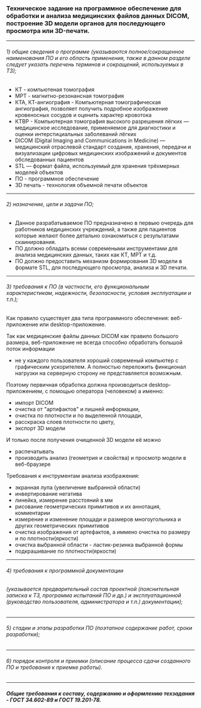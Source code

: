 ### Техническое задание на программное обеспечение для обработки и анализа медицинских файлов данных DICOM, построение 3D модели органов для последующего просмотра или 3D-печати.

---

###### 1) общие сведения о программе (указываются полное/сокращенное наименования ПО и его область применения, также в данном разделе следует указать перечень терминов и сокращений, используемых в ТЗ);

 - КТ - компьютеная томография
 - МРТ - магнитно-резонансная томография
 - КТА, КТ-ангиография - Компьютерная томографическая ангиография, позволяет получить подробное изображение кровеносных сосудов и оценить характер кровотока
 - КТВР - Компьютерная томография высокого разрешения лёгких — медицинское исследование, применяемое для диагностики и оценки интерстициальных заболеваний лёгких
- DICOM (Digital Imaging and Communications in Medicine) — медицинский отраслевой стандарт создания, хранения, передачи и визуализации цифровых медицинских изображений и документов обследованных пациентов
 - STL — формат файла, используемый для хранения трёхмерных моделей объектов
 - ПО - программное обеспечение
 - 3D печать - технология объемной печати объектов

---

###### 2) назначение, цели и задачи ПО;

 - Данное разрабатываемое ПО предназначено в первыю очередь для работников медицинских учреждений, а также для пациентов которые желают более детально ознакомиться с результатами скаинирования.
 - ПО должно обладать всеми современыми инструментами для анализа медицинских данных, таких как КТ, МРТ и т.д.
 - ПО должно предоставить механизм формирования 3D модели в формате STL, для последующего просмотра, анализа и 3D печати.

---

###### 3) требования к ПО (в частности, его функциональным характеристикам, надежности, безопасности, условия эксплуатации и т.п.);

Как правило существует два типа программного обеспечения: веб-приложение или desktop-приложение.

Так как медицинские файлы данных DICOM как правило большого размера,
веб-приложение не всегда способно обработать большой поток информации
- не у каждого пользователя хороший современый компьютер с графическим ускорителем.
А полностью переложить финкционал нагрузки на серверную сторону не представляется возможным.

Поэтому первичная обработка должна производиться desktop-приложением, с помощью оператора (человеком) а именно:
 - импорт DICOM
 - очистка от "артифактов" и лишней информации,
 - очистка по плотности и по выделенной площади,
 - расскраска слоев плотности по цвету,
 - экспорт 3D модели

И только после получения очищенной 3D модели её можно
 - распечатывать
 - производить анализ (геометрия и свойства) и просмотр модели в веб-браузере

Требования к инструментам анализа изображения:
 - экранная лупа (увеличение выбранной области)
 - инвертирование негатива
 - линейка, измерение расстояний в мм
 - рисование геометрических примитивов и их аннотация, комментарии
 - измерение и изменение площади и размеров многоугольника и других геометрических примитивов
 - очистка изображения от артефактов, а иммено очистка по размеру и по плотности(яркости)
 - очистка выбранной области - ластик-резинка выбранной формы
 - подкрашивание по плотности(яркости)

---

###### 4) требования к программной документации
###### (указывается предварительный состав проектной (пояснительная записка к ТЗ, программа испытаний ПО и др.) и эксплуатационной (руководство пользователя, администратора и т.п.) документации);

---

###### 5) стадии и этапы разработки ПО (поэтапное содержание работ, сроки разработки);

---

###### 6) порядок контроля и приемки (описание процесса сдачи созданного ПО и требования к приемке работы).

---

##### Общие требования к составу, содержанию и оформлению техзадания - ГОСТ 34.602-89 и ГОСТ 19.201-78.
